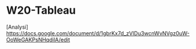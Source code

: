 # W20-Tableau

[Analysi] https://docs.google.com/document/d/1gbrKx7d_zVIDu3wcnWvNVgz0uW-OoWeGAKPsNHqdilA/edit
